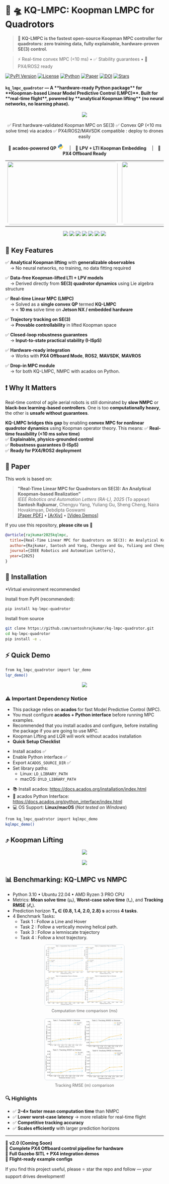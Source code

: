 
# 🚁 🛸 **KQ-LMPC: Koopman LMPC for Quadrotors**

 > 🚀 **KQ-LMPC is the fastest open-source Koopman MPC controller for quadrotors: zero training data, fully explainable, hardware-proven SE(3) control.** 
 
 > ⚡ Real-time convex MPC (<10 ms) • ✅ Stability guarantees • 🔧 PX4/ROS2 ready

 [![PyPI Version](https://img.shields.io/pypi/v/kq-lmpc-quadrotor.svg)](https://pypi.org/project/kq-lmpc-quadrotor/)
[![License](https://img.shields.io/badge/license-MIT-green.svg)](LICENSE)
[![Python](https://img.shields.io/badge/python-3.8+-blue.svg)]()
[![Paper](https://img.shields.io/badge/Peer--Reviewed-IEEE%20RA--L%202025-darkred)](https://www.researchgate.net/publication/396545942_Real-Time_Linear_MPC_for_Quadrotors_on_SE3_An_Analytical_Koopman-based_Realization)
[![DOI](https://zenodo.org/badge/DOI/10.5281/zenodo.17393835.svg)](https://doi.org/10.5281/zenodo.17393835)
[![Stars](https://img.shields.io/github/stars/santoshrajkumar/kq-lmpc-quadrotor?style=social)]()


<h4><code>kq_lmpc_quadrotor</code> — A **hardware-ready Python package** for **Koopman-based Linear Model Predictive Control (LMPC)**. Built for **real-time flight**, powered by **analytical Koopman lifting** (no neural networks, no learning phase).</h4>


<p align="center">
  <a href="https://github.com/santoshrajkumar/kq-lmpc-quadrotor">
    <img src="https://img.shields.io/badge/⭐_Star_this_repo_for_updates!-red?style=for-the-badge">
  </a>
</p>


<p align="center">
  ✅ First hardware-validated Koopman MPC on SE(3)  
  ✅ Convex QP (<10 ms solve time) via acados  
  ✅ PX4/ROS2/MAVSDK compatible : deploy to drones easily  
</p>


<div align="center">

🔧 **acados-powered QP** <img src="https://raw.githubusercontent.com/devicons/devicon/master/icons/python/python-original.svg" width="20" />
 | 🧭 **LPV + LTI Koopman Embedding**
 | 🚀 **PX4 Offboard Ready**

</div>


<table align="center">
  <tr>
    <td>
      <img src="media/dg.GIF" height="200px" width="350px" style="border-radius:8px;"/>
    </td>
    <td>
      <img src="media/dg2.gif" height="200px" width="350px" style="border-radius:8px;"/>
    </td>
  </tr>
</table>

<p align="center">
  <img src="https://img.shields.io/badge/Koopman-Lifting-blue" />
  <img src="https://img.shields.io/badge/KQ--LMPC-Convex%20MPC-red" />
  <img src="https://img.shields.io/badge/Python-Package-success" />
  <img src="https://img.shields.io/badge/MATLAB-Code-orange?logo=mathworks&logoColor=white" />
  <img src="https://img.shields.io/badge/Research-Backed-lightgrey" />
  <img src="https://img.shields.io/badge/Academic%20Code-✓-blue" />
  <img src="https://img.shields.io/badge/Reproducibility-✓-brightgreen" />
  </a>
</p>
</div>

## 🌟 Key Features

✅ **Analytical Koopman lifting** with **generalizable observables**  
&nbsp;&nbsp;&nbsp;&nbsp;→ No neural networks, no training, no data fitting required  

✅ **Data-free Koopman-lifted LTI + LPV models**  
&nbsp;&nbsp;&nbsp;&nbsp;→ Derived directly from **SE(3) quadrotor dynamics** using Lie algebra structure  

✅ **Real-time Linear MPC (LMPC)**  
&nbsp;&nbsp;&nbsp;&nbsp;→ Solved as a **single convex QP** termed **KQ-LMPC**  
&nbsp;&nbsp;&nbsp;&nbsp;→ < **10 ms** solve time on **Jetson NX / embedded hardware**  

✅ **Trajectory tracking on SE(3)**  
&nbsp;&nbsp;&nbsp;&nbsp;→ **Provable controllability** in lifted Koopman space  

✅ **Closed-loop robustness guarantees**  
&nbsp;&nbsp;&nbsp;&nbsp;→ **Input-to-state practical stability (I-ISpS)**  

✅ **Hardware-ready integration**  
&nbsp;&nbsp;&nbsp;&nbsp;→ Works with **PX4 Offboard Mode**, **ROS2**, **MAVSDK**, **MAVROS**  

✅ **Drop-in MPC module**  
&nbsp;&nbsp;&nbsp;&nbsp;→ for both KQ-LMPC, NMPC with acados on Python.

## ❗ Why It Matters
Real-time control of agile aerial robots is still dominated by **slow NMPC** or **black-box learning-based controllers**. One is too **computationally heavy**, the other is **unsafe without guarantees**.

**KQ-LMPC bridges this gap** by enabling **convex MPC for nonlinear quadrotor dynamics** using Koopman operator theory. This means:
✅ **Real-time feasibility (<10 ms solve time)**  
✅ **Explainable, physics-grounded control**  
✅ **Robustness guarantees (I-ISpS)**  
✅ **Ready for PX4/ROS2 deployment**


## 🧠 Paper

This work is based on:

> **"Real-Time Linear MPC for Quadrotors on SE(3): An Analytical Koopman-based Realization"**  
> *IEEE Robotics and Automation Letters (RA-L), 2025* (To appear)  
> **Santosh Rajkumar**, Chengyu Yang, Yuliang Gu, Sheng Cheng, Naira Hovakimyan, Debdipta Goswami  
> [[Paper PDF]](media/paper.pdf) • [[ArXiv]](https://arxiv.org/abs/2409.12374) • [[Video Demos]](https://soarpapers.github.io/)

If you use this repository, **please cite us** 🙏

```bibtex
@article{rajkumar2025kqlmpc,
  title={Real-Time Linear MPC for Quadrotors on SE(3): An Analytical Koopman-based Realization},
  author={Rajkumar, Santosh and Yang, Chengyu and Gu, Yuliang and Cheng, Sheng and Hovakimyan, Naira and Goswami, Debdipta},
  journal={IEEE Robotics and Automation Letters},
  year={2025}
}
```
## 🔧 Installation

*Virtual environment recommended

Install from PyPI (recommended):

```bash
pip install kq-lmpc-quadrotor
```

Install from source

```bash
git clone https://github.com/santoshrajkumar/kq-lmpc-quadrotor.git
cd kq-lmpc-quadrotor
pip install -e .
```

## ⚡ Quick Demo
```bash
from kq_lmpc_quadrotor import lqr_demo
lqr_demo()
```
<p align="center">
  <a href="https://colab.research.google.com/github/santoshrajkumar/kq-lmpc-quadrotor/blob/main/examples/Notebooks/quick_demo.ipynb">
    <img src="https://img.shields.io/badge/Launch%20Demo-Colab-blue?logo=googlecolab&style=for-the-badge" height="30">
  </a>
</p>


### ⚠️ **Important Dependency Notice**
* This package relies on **acados** for fast Model Predictive Control (MPC).  
* You must configure **acados + Python interface** before running MPC examples.
* Recommended that you install acados and configure, before installing the package if you are going to use MPC.
* Koopman Lifting and LQR will work without acados installation
 * **Quick Setup Checklist**
 - Install acados ✅
 - Enable Python interface ✅
 - Export `ACADOS_SOURCE_DIR` ✅
 - Set library paths:
   - Linux: `LD_LIBRARY_PATH`
   - macOS: `DYLD_LIBRARY_PATH`

* 📚 Install acados: https://docs.acados.org/installation/index.html  
* 🐍 acados Python Interface: https://docs.acados.org/python_interface/index.html  
* 💻 OS Support: **Linux/macOS** (*Not tested on Windows*)

```bash
from kq_lmpc_quadrotor import kqlmpc_demo
kqlmpc_demo()
```

## ⤴️ Koopman Lifting

<p align="center">
  <a href="https://colab.research.google.com/github/santoshrajkumar/kq-lmpc-quadrotor/blob/main/examples/Notebooks/koopman_lifting.ipynb">
    <img src="https://img.shields.io/badge/Launch%20Demo-Colab-blue?logo=googlecolab&style=for-the-badge" height="30">
  </a>
</p>

<p align="center">
  <a href="https://github.com/santoshrajkumar/kq-lmpc-quadrotor/tree/main/MATLAB">
    <img src="https://img.shields.io/badge/MATLAB%20Demo-Code-orange?style=for-the-badge&logo=mathworks&logoColor=white">
  </a>
</p>

## 📊 Benchmarking: KQ-LMPC vs NMPC

* Python 3.10 • Ubuntu 22.04 • AMD Ryzen 3 PRO CPU  
* Metrics: **Mean solve time** (μₜ), **Worst-case solve time** (tᵥ), and **Tracking RMSE** (𝓔ₛ).  
* Prediction horizon **Tₕ ∈ {0.8, 1.4, 2.0, 2.8} s** across **4 tasks**.
* 4 Benchmark Tasks:
  - Task 1 : Follow a Line and Hover
  - Task 2 : Follow a vertically moving helical path.
  - Task 3 : Follow a lemniscate trajectory
  - Task 4 : Follow a knot trajectory.


<center>
<figure style="display:inline-block;margin:0">
  <img src="media/comptime.svg" alt="Your alt text"
       style="max-width:50%;border:1px solid #d0d7de;border-radius:6px;">
  <figcaption style="font-size:0.9em;color:#666;text-align:center;margin-top:6px">
    Computation time comparison (ms)
  </figcaption>
</figure>
</center>

<br>

<center>
<figure style="display:inline-block;margin:0">
  <img src="media/rmse.svg" alt="Your alt text"
       style="max-width:50%;border:1px solid #d0d7de;border-radius:6px;">
  <figcaption style="font-size:0.9em;color:#666;text-align:center;margin-top:6px">
    Tracking RMSE (m) comparison
  </figcaption>
</figure>
</center>

### 🔍 Highlights

- ✅ **2–4× faster mean computation time** than NMPC  
- ✅ **Lower worst-case latency** → more reliable for real-time flight  
- ✅ **Competitive tracking accuracy**  
- ✅ **Scales efficiently** with larger prediction horizons

---

🚀 **v2.0 (Coming Soon)**  
🔧 **Complete PX4 Offboard control pipeline for hardware**  
🔧 **Full Gazebo SITL + PX4 integration demos**    
🔧 **Flight-ready example configs**

If you find this project useful, please ⭐ star the repo and follow — your support drives development!
